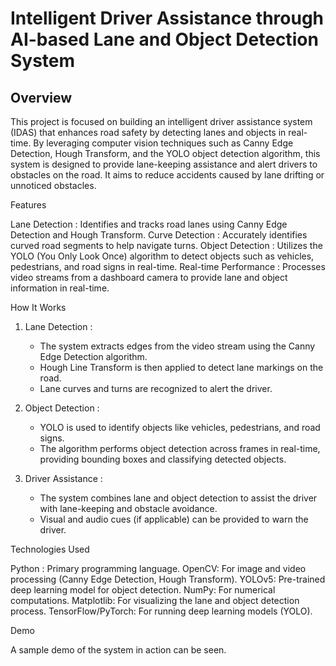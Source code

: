 # Intelligent Driver Assistance through AI-based Lane and Object Detection System

## Overview

This project is focused on building an intelligent driver assistance system (IDAS) that enhances road safety by detecting lanes and objects in real-time. By leveraging computer vision techniques such as Canny Edge Detection, Hough Transform, and the YOLO object detection algorithm, this system is designed to provide lane-keeping assistance and alert drivers to obstacles on the road. It aims to reduce accidents caused by lane drifting or unnoticed obstacles.

Features

Lane Detection : Identifies and tracks road lanes using Canny Edge Detection and Hough Transform.
Curve Detection : Accurately identifies curved road segments to help navigate turns.
Object Detection : Utilizes the YOLO (You Only Look Once) algorithm to detect objects such as vehicles, pedestrians, and road signs in real-time.
Real-time Performance : Processes video streams from a dashboard camera to provide lane and object information in real-time.

 How It Works

1. Lane Detection : 
   - The system extracts edges from the video stream using the Canny Edge Detection algorithm.
   - Hough Line Transform is then applied to detect lane markings on the road.
   - Lane curves and turns are recognized to alert the driver.

2. Object Detection :
   - YOLO is used to identify objects like vehicles, pedestrians, and road signs.
   - The algorithm performs object detection across frames in real-time, providing bounding boxes and classifying detected objects.

3. Driver Assistance :
   - The system combines lane and object detection to assist the driver with lane-keeping and obstacle avoidance.
   - Visual and audio cues (if applicable) can be provided to warn the driver.

Technologies Used

Python : Primary programming language.
OpenCV: For image and video processing (Canny Edge Detection, Hough Transform).
YOLOv5: Pre-trained deep learning model for object detection.
NumPy: For numerical computations.
Matplotlib: For visualizing the lane and object detection process.
TensorFlow/PyTorch: For running deep learning models (YOLO).


 Demo

A sample demo of the system in action can be seen.

